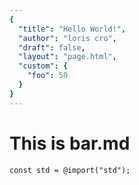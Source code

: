 ```yaml
---
{
  "title": "Hello World!",
  "author": "loris cro",
  "draft": false,
  "layout": "page.html",
  "custom": {
    "foo": 50
  }
}  
--- 
```

# This is bar.md

```zig
const std = @import("std");
```
